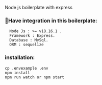 <p>
Node js boilerplate with express
</p>


### **🔭Have integration in this boilerplate:**
      Node Js : >= v18.16.1 .
	  Framework : Express.
	  Database : MySql.
	  ORM : sequelize


### **installation:**
	cp .envexample .env
	npm install
	npm run watch or npm start

